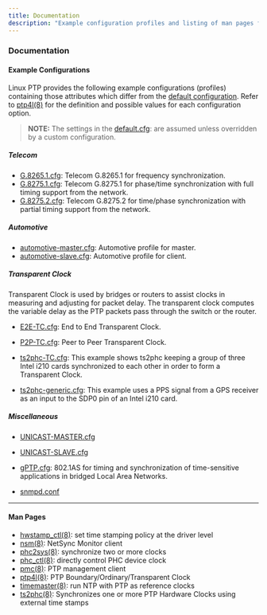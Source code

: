 ```yaml
---
title: Documentation
description: "Example configuration profiles and listing of man pages for Linux PTP."
---
```


### Documentation

#### Example Configurations

Linux PTP provides the following example configurations (profiles) containing those attributes which differ from the [default configuration](/documentation/default). Refer to [ptp4l(8)](/documentation/ptp4l/) for the definition and possible values for each configuration option.

> **NOTE:** The settings in the [default.cfg](/documentation/configs/default-cfg/): are assumed unless overridden by a custom configuration.

##### Telecom

* [G.8265.1.cfg](/documentation/configs/g-8265-1/): Telecom G.8265.1 for frequency synchronization.
* [G.8275.1.cfg](/documentation/configs/g-8275-1/): Telecom G.8275.1 for phase/time synchronization with full timing support from the network.
* [G.8275.2.cfg](/documentation/configs/g-8275-2/): Telecom G.8275.2 for time/phase synchronization with partial timing support from the network.

##### Automotive

* [automotive-master.cfg](/documentation/configs/automotive-master/): Automotive profile for master.
* [automotive-slave.cfg](/documentation/configs/automotive-slave/): Automotive profile for client.

##### Transparent Clock

Transparent Clock is used by bridges or routers to assist clocks in measuring and adjusting for packet delay. The transparent clock computes the variable delay as the PTP packets pass through the switch or the router.

* [E2E-TC.cfg](/documentation/configs/e2e-tc/): End to End Transparent Clock.

* [P2P-TC.cfg](/documentation/configs/p2p-tc/): Peer to Peer Transparent Clock.

* [ts2phc-TC.cfg](/documentation/configs/ts2phc-tc/): This example shows ts2phc keeping a group of three Intel i210 cards
synchronized to each other in order to form a Transparent Clock.
* [ts2phc-generic.cfg](/documentation/configs/ts2phc-generic/): This example uses a PPS signal from a GPS receiver as an input to the SDP0 pin of an Intel i210 card.

##### Miscellaneous

* [UNICAST-MASTER.cfg](/documentation/configs/unicast-master/)
* [UNICAST-SLAVE.cfg](/documentation/configs/unicast-slave/)

* [gPTP.cfg](/documentation/configs/gptp/): 802.1AS for timing and synchronization of time-sensitive applications in bridged Local Area Networks. 
* [snmpd.conf](/documentation/configs/snmpd-conf)


* * *

#### Man Pages

* [hwstamp_ctl(8)](/documentation/hwstamp_ctl/): set time stamping policy at the driver level
* [nsm(8)](/documentation/nsm/): NetSync Monitor client
* [phc2sys(8)](/documentation/phc2sys/): synchronize two or more clocks
* [phc_ctl(8)](/documentation/phc_ctl/): directly control PHC device clock
* [pmc(8)](/documentation/pmc/): PTP management client
* [ptp4l(8)](/documentation/ptp4l/): PTP Boundary/Ordinary/Transparent Clock
* [timemaster(8)](/documentation/timemaster/): run NTP with PTP as reference clocks
* [ts2phc(8)](/documentation/ts2phc/): Synchronizes one or more PTP Hardware Clocks using external time stamps
